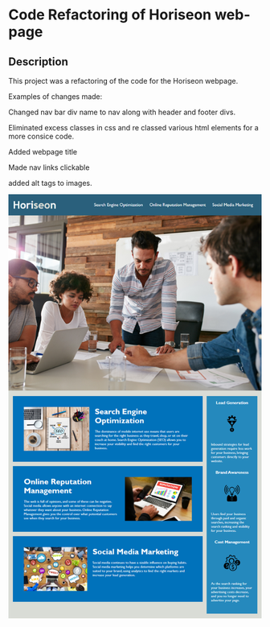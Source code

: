 # Code Refactoring of Horiseon web-page

## Description

This project was a refactoring of the code for the Horiseon webpage.

Examples of changes made:

Changed nav bar div name to nav along with header and footer divs.

Eliminated excess classes in css and re classed various html elements for a more consice code.

Added webpage title

Made nav links clickable

added alt tags to images.

![portfolio demo](/Assets/Images/01-html-css-git-homework-demo.png)